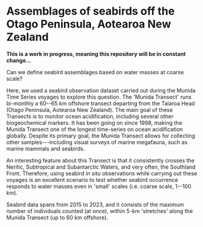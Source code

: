 # Assemblages of seabirds off the Otago Peninsula, Aotearoa New Zealand

**This is a work in progress, meaning this repository will be in constant change...**

Can we define seabird assemblages based on water masses at coarse scale?

Here, we used a seabird observation dataset carried out during the Munida Time Series voyages to explore this question. The 'Munida Transect' runs bi-monthly a 60--65 km offshore transect departing from the Taiaroa Head (Otago Peninsula, Aotearoa New Zealand). The main goal of these Transects is to monitor ocean acidification, including several other biogeochemical markers. It has been going on since 1998, making the Munida Transect one of the longest time-series on ocean acidification globally. Despite its primary goal, the Munida Transect allows for collecting other samples---including visual surveys of marine megafauna, such as marine mammals and seabirds.

An interesting feature about this Transect is that it consistently crosses the Neritic, Subtropical and Subantarctic Waters, and very often, the Southland Front. Therefore, using seabird *in situ* observations while carrying out these voyages is an excellent scenario to test whether seabird occurrence responds to water masses even in 'small' scales (i.e. coarse scale, 1--100 km).

Seabird data spans from 2015 to 2023, and it consists of the maximum number of individuals counted (at once), within 5-km 'stretches' along the Munida Transect (up to 60 km offshore).
